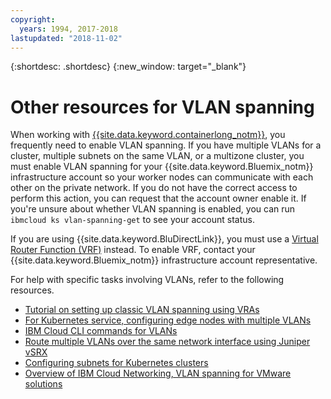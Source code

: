 ```yaml
---
copyright:
  years: 1994, 2017-2018
lastupdated: "2018-11-02"
---
```

{:shortdesc: .shortdesc}
{:new_window: target="_blank"}

# Other resources for VLAN spanning

When working with [{{site.data.keyword.containerlong_notm}}](/docs/containers/container_index.html), you frequently need to enable VLAN spanning. If you have multiple VLANs for a cluster, multiple subnets on the same VLAN, or a multizone cluster, you must enable VLAN spanning for your {{site.data.keyword.Bluemix_notm}} infrastructure account so your worker nodes can communicate with each other on the private network. If you do not have the correct access to perform this action, you can request that the account owner enable it. If you're unsure about whether VLAN spanning is enabled, you can run `ibmcloud ks vlan-spanning-get` to see your account status.

If you are using {{site.data.keyword.BluDirectLink}}, you must use a [Virtual Router Function (VRF)](/docs/infrastructure/direct-link/subnet-configuration.html#more-about-using-vrf) instead. To enable VRF, contact your {{site.data.keyword.Bluemix_notm}} infrastructure account representative.

For help with specific tasks involving VLANs, refer to the following resources. 

* [Tutorial on setting up classic VLAN spanning using VRAs](https://../../docs/tutorials/vlan-spanning.html#vlan-spanning)
* [For Kubernetes service, configuring edge nodes with multiple VLANs](https://../../docs/containers/cs_loadbalancer.html#edge_nodes_multiple_vlans)
* [IBM Cloud CLI commands for VLANs](https://../docs/cli/reference/ibmcloud/cli_vlan.html)
* [Route multiple VLANs over the same network interface using Juniper vSRX](https://../../docs/infrastructure/vsrx/manage-vlans.html#route-multiple-vlans-over-the-same-network-interface)
* [Configuring subnets for Kubernetes clusters](https://../../docs/containers/cs_subnets.html#vlans)
* [Overview of IBM Cloud Networking, VLAN spanning for VMware solutions](https://../../docs/services/vmwaresolutions/archiref/vcsnsxt/vcsnsxt-overview-ic4vnetwork.html#vlan-spanning)
